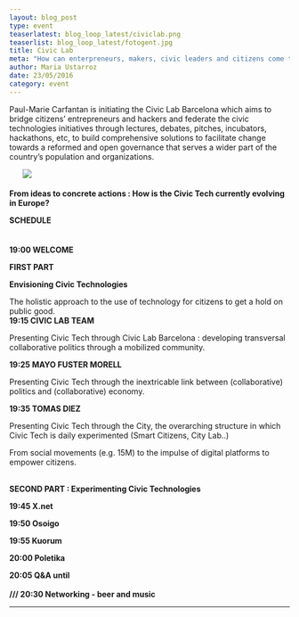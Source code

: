 ```yaml
---
layout: blog_post
type: event
teaserlatest: blog_loop_latest/civiclab.png
teaserlist: blog_loop_latest/fotogent.jpg
title: Civic Lab
meta: "How can enterpreneurs, makers, civic leaders and citizens come together with new projects? This and more is what Civic Lab is going to present next 31st of May at Fab Lab Barcelona."
author: Maria Ustarroz
date: 23/05/2016
category: event
---
```




Paul-Marie Carfantan is initiating the Civic Lab Barcelona which aims to bridge citizens’ entrepreneurs and hackers and federate the civic technologies initiatives through lectures, debates, pitches, incubators, hackathons, etc, to build comprehensive solutions to facilitate change towards a reformed and open governance that serves a wider part of the country’s population and organizations.


<ul><img src= "http://www.fablabbcn.org/img/blog/blog_loop_latest/fotogent.jpg" align="middle"> </img></ul>


<h4>From ideas to concrete actions : How is the Civic Tech currently evolving in Europe?<br>

SCHEDULE</h4>
<br>
<strong>19:00 WELCOME

FIRST PART 

Envisioning Civic Technologies</strong><br>

The holistic approach to the use of technology for citizens to get a hold on public good.
<br>
<strong>19:15 CIVIC LAB TEAM</strong><br>

Presenting Civic Tech through Civic Lab Barcelona : developing transversal collaborative politics through a mobilized community.<br>

<strong>19:25 MAYO FUSTER MORELL </strong><br>

Presenting Civic Tech through the inextricable link between (collaborative) politics and (collaborative) economy.

<strong>19:35 TOMAS DIEZ</strong><br>

Presenting Civic Tech through the City, the overarching structure in which Civic Tech is daily experimented (Smart Citizens, City Lab..)<br>

From social movements (e.g. 15M) to the impulse of digital platforms to empower citizens.<br>

<br>
<strong>SECOND PART : Experimenting Civic Technologies

19:45 X.net<br>

19:50 Osoigo<br>

19:55 Kuorum<br>

20:00 Poletika<br>

20:05 Q&A until <br>
<br>
/// 20:30 Networking - beer and music</strong>





---